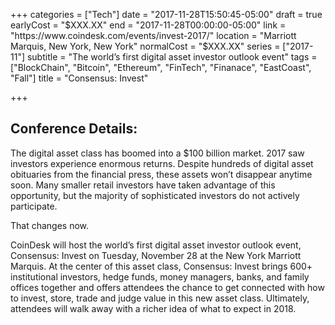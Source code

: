 +++
categories = ["Tech"]
date = "2017-11-28T15:50:45-05:00"
draft = true
earlyCost = "$XXX.XX"
end = "2017-11-28T00:00:00-05:00"
link = "https://www.coindesk.com/events/invest-2017/"
location = "Marriott Marquis, New York, New York"
normalCost = "$XXX.XX"
series = ["2017-11"]
subtitle = "The world’s first digital asset investor outlook event"
tags = ["BlockChain", "Bitcoin", "Ethereum", "FinTech", "Finanace", "EastCoast", "Fall"]
title = "Consensus: Invest"

+++


## Conference Details:

The digital asset class has boomed into a $100 billion market. 2017 saw investors experience enormous returns. Despite hundreds of digital asset obituaries from the financial press, these assets won’t disappear anytime soon. Many smaller retail investors have taken advantage of this opportunity, but the majority of sophisticated investors do not actively participate.

That changes now.

CoinDesk will host the world’s first digital asset investor outlook event, Consensus: Invest on Tuesday, November 28 at the New York Marriott Marquis. At the center of this asset class, Consensus: Invest brings 600+ institutional investors, hedge funds, money managers, banks, and family offices together and offers attendees the chance to get connected with how to invest, store, trade and judge value in this new asset class. Ultimately, attendees will walk away with a richer idea of what to expect in 2018.